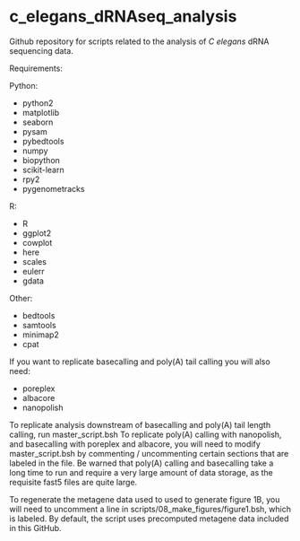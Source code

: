 # c\_elegans\_dRNAseq\_analysis
Github repository for scripts related to the analysis of _C elegans_ dRNA sequencing data.

Requirements:

Python:
- python2
- matplotlib
- seaborn
- pysam
- pybedtools
- numpy
- biopython
- scikit-learn
- rpy2
- pygenometracks


R:
- R
- ggplot2
- cowplot
- here
- scales
- eulerr
- gdata

Other:
- bedtools
- samtools
- minimap2
- cpat

If you want to replicate basecalling and poly(A) tail calling you will also need:
- poreplex
- albacore
- nanopolish

To replicate analysis downstream of basecalling and poly(A) tail length calling, run master\_script.bsh
To replicate poly(A) calling with nanopolish, and basecalling with poreplex and albacore, you will need to modify master\_script.bsh by commenting / uncommenting certain sections that are labeled in the file. Be warned that poly(A) calling and basecalling take a long time to run and require a very large amount of data storage, as the requisite fast5 files are quite large.

To regenerate the metagene data used to used to generate figure 1B, you will need to uncomment a line in scripts/08\_make\_figures/figure1.bsh, which is labeled. By default, the script uses precomputed metagene data included in this GitHub.